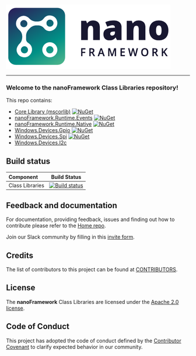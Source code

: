 ![nanoFramework logo](https://github.com/nanoframework/Home/blob/master/resources/logo/nanoFramework-repo-logo.png)

-----

### Welcome to the **nanoFramework** Class Libraries repository!

This repo contains:

* [Core Library (mscorlib)](CoreLibrary)  [![NuGet](https://img.shields.io/nuget/dt/nanoFramework.CoreLibrary.svg)]()
* [nanoFramework.Runtime.Events](nanoFramework.Runtime.Events)  [![NuGet](https://img.shields.io/nuget/dt/nanoFramework.Runtime.Events.svg)]()
* [nanoFramework.Runtime.Native](nanoFramework.Runtime.Native)  [![NuGet](https://img.shields.io/nuget/dt/nanoFramework.Runtime.Native.svg)]()
* [Windows.Devices.Gpio](Windows.Devices.Gpio)  [![NuGet](https://img.shields.io/nuget/dt/nanoFramework.Windows.Devices.Gpio.svg)]()
* [Windows.Devices.Spi](Windows.Devices.Spi)  [![NuGet](https://img.shields.io/nuget/dt/nanoFramework.Windows.Devices.Spi.svg)]()
* [Windows.Devices.I2c](Windows.Devices.I2c)  <!--[![NuGet](https://img.shields.io/nuget/dt/nanoFramework.Windows.Devices.I2c.svg)]()-->


## Build status

| Component | Build Status |
|:-|---|
| Class Libraries | [![Build status](https://ci.appveyor.com/api/projects/status/terbqvfdlw8po3cm?svg=true)](https://ci.appveyor.com/project/nfbot/nf-class-libraries) |


## Feedback and documentation

For documentation, providing feedback, issues and finding out how to contribute please refer to the [Home repo](https://github.com/nanoframework/Home).

Join our Slack community by filling in this [invite form](https://nanoframework.wordpress.com/slack-invite-form/).


## Credits

The list of contributors to this project can be found at [CONTRIBUTORS](CONTRIBUTORS.md).


## License

The **nanoFramework** Class Libraries are licensed under the [Apache 2.0 license](http://www.apache.org/licenses/LICENSE-2.0).


## Code of Conduct
This project has adopted the code of conduct defined by the [Contributor Covenant](http://contributor-covenant.org/)
to clarify expected behavior in our community.
